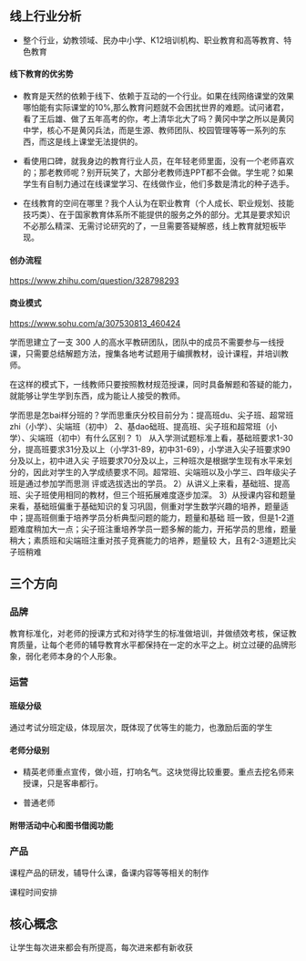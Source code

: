 ## 线上行业分析

* 整个行业，幼教领域、民办中小学、K12培训机构、职业教育和高等教育、特色教育

#### 线下教育的优劣势
* 教育是天然的依赖于线下、依赖于互动的一个行业。如果在线网络课堂的效果哪怕能有实际课堂的10%,那么教育问题就不会困扰世界的难题。试问诸君，看了王后雄、做了五年高考的你，考上清华北大了吗？黄冈中学之所以是黄冈中学，核心不是黄冈兵法，而是生源、教师团队、校园管理等等一系列的东西，而这是线上课堂无法提供的。

* 看使用口碑，就我身边的教育行业人员，在年轻老师里面，没有一个老师喜欢的；那老教师呢？别开玩笑了，大部分老教师连PPT都不会做。学生呢？如果学生有自制力通过在线课堂学习、在线做作业，他们多数是清北的种子选手。

* 在线教育的空间在哪里？我个人认为在职业教育（个人成长、职业规划、技能技巧类）、在于国家教育体系所不能提供的服务之外的部分。尤其是要求知识不必那么精深、无需讨论研究的了，一旦需要答疑解惑，线上教育就短板毕现。

#### 创办流程

https://www.zhihu.com/question/328798293

#### 商业模式

https://www.sohu.com/a/307530813_460424

学而思建立了一支 300 人的高水平教研团队，团队中的成员不需要参与一线授课，只需要总结解题方法，搜集各地考试题用于编撰教材，设计课程，并培训教师。

在这样的模式下，一线教师只要按照教材规范授课，同时具备解题和答疑的能力，就能够让学生学到东西，成为能让人接受的教师。

学而思是怎bai样分班的？学而思重庆分校目前分为：提高班du、尖子班、超常班zhi（小学）、尖端班（初中） 2、基dao础班、提高班、尖子班和超常班（小学）、尖端班（初中）有什么区别？ 1） 从入学测试题标准上看，基础班要求1-30分，提高班要求31分及以上（小学31-89，初中31-69），小学进入尖子班要求90分及以上，初中进入尖 子班要求70分及以上，三种班次是根据学生现有水平来划分的，因此对学生的入学成绩要求不同。超常班、尖端班以及小学三、四年级尖子班是通过参加学而思测 评或选拔选出的学员。 2）从讲义上来看，基础班、提高班、尖子班使用相同的教材，但三个班拓展难度逐步加深。 3）从授课内容和题量来看，基础班偏重于基础知识的复习巩固，侧重对学生数学兴趣的培养，题量适中；提高班侧重于培养学员分析典型问题的能力，题量和基础 班一致，但是1-2道题难度稍加大一点；尖子班注重培养学员一题多解的能力，开拓学员的思维，题量稍大；素质班和尖端班注重对孩子竞赛能力的培养，题量较 大，且有2-3道题比尖子班稍难



## 三个方向

### 品牌

教育标准化，对老师的授课方式和对待学生的标准做培训，并做绩效考核，保证教育质量，让每个老师的辅导教育水平都保持在一定的水平之上。树立过硬的品牌形象，弱化老师本身的个人形象。



### 运营

#### 班级分级

通过考试分班定级，体现层次，既体现了优等生的能力，也激励后面的学生

#### 老师分级别


* 精英老师重点宣传，做小班，打响名气。这块觉得比较重要。重点去挖名师来授课，只是客串都行。

* 普通老师

#### 附带活动中心和图书借阅功能


### 产品

课程产品的研发，辅导什么课，备课内容等等相关的制作

课程时间安排


## 核心概念

让学生每次进来都会有所提高，每次进来都有新收获
